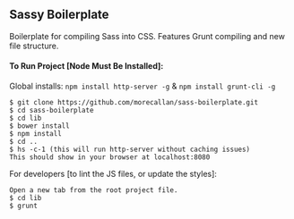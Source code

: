 ## Sassy Boilerplate
Boilerplate for compiling Sass into CSS. Features Grunt compiling and new file structure.

#### To Run Project [Node Must Be Installed]:
Global installs: `npm install http-server -g` & `npm install grunt-cli -g`

```
$ git clone https://github.com/morecallan/sass-boilerplate.git
$ cd sass-boilerplate
$ cd lib
$ bower install
$ npm install
$ cd ..
$ hs -c-1 (this will run http-server without caching issues)
This should show in your browser at localhost:8080
```

For developers [to lint the JS files, or update the styles]:
```
Open a new tab from the root project file.
$ cd lib
$ grunt
```
